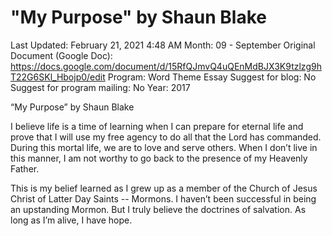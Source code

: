 # "My Purpose" by Shaun Blake

Last Updated: February 21, 2021 4:48 AM
Month: 09 - September
Original Document (Google Doc): https://docs.google.com/document/d/15RfQJmvQ4uQEnMdBJX3K9tzlzg9hT22G6SKl_Hbojp0/edit
Program: Word Theme Essay
Suggest for blog: No
Suggest for program mailing: No
Year: 2017

“My Purpose” by Shaun Blake

I believe life is a time of learning when I can prepare for eternal life and prove that I will use my free agency to do all that the Lord has commanded. During this mortal life, we are to love and serve others. When I don’t live in this manner, I am not worthy to go back to the presence of my Heavenly Father.

This is my belief learned as I grew up as a member of the Church of Jesus Christ of Latter Day Saints -- Mormons. I haven’t been successful in being an upstanding Mormon. But I truly believe the doctrines of salvation. As long as I’m alive, I have hope.